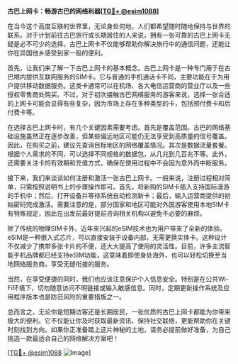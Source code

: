 **古巴上网卡：畅游古巴的网络利器[[TG💪+ @esim1088](https://t.me/s/esim1088)]**

在当今这个高度互联的世界里，无论身处何地，人们都希望随时随地保持与世界的联系。对于计划前往古巴旅行或长期居住的人来说，拥有一张可靠的古巴上网卡无疑是必不可少的选择。古巴上网卡不仅能够帮助你解决旅行中的通信问题，还能让你在异国他乡感受到家一般的便利。

首先，让我们来了解一下古巴上网卡的基本概念。古巴上网卡是一种专门用于在古巴境内提供互联网服务的SIM卡。它与普通的手机通话卡不同，主要功能在于为用户提供移动数据服务。这类卡通常可以在机场、各大电信运营商的营业厅以及一些授权零售商处购买。不过，对于初次接触古巴网络服务的游客来说，选择一张合适的上网卡可能会显得有些复杂，因为市场上存在多种类型的卡，包括预付费卡和后付费卡等。

在选择古巴上网卡时，有几个关键因素需要考虑。首先是覆盖范围。古巴的网络基础设施虽然正在逐步改善，但某些偏远地区可能仍无法享受到高质量的信号覆盖。因此，在购买之前，建议先查询目标地区的网络覆盖情况。其次是数据流量套餐。根据个人需求的不同，可以选择不同规格的数据包，从几兆到几百兆不等。此外，还需要关注卡的有效期和充值方式，确保在使用过程中不会因为意外而中断服务。

接下来，我们来谈谈如何注册和激活一张古巴上网卡。一般来说，注册过程相对简单，只需按照说明书上的步骤操作即可。首先，将新购的SIM卡插入支持国际漫游的手机中；然后，打开设备并等待系统自动检测新卡；最后，输入运营商提供的初始密码完成激活。需要注意的是，部分国家和地区可能对外国游客使用本地SIM卡有特殊规定，因此在出发前最好提前咨询相关机构以避免不必要的麻烦。

除了传统的物理SIM卡外，近年来兴起的eSIM技术也为用户带来了全新的体验。eSIM是一种嵌入式芯片，可以直接安装于设备内部，无需更换实体卡。这种设计不仅减少了携带多张卡片的不便，还大大提高了使用的灵活性。目前，许多主流智能手机品牌都已经支持eSIM功能，这意味着即使身处海外，也可以轻松切换至当地网络服务商，享受无缝衔接的服务。

当然，在享受便捷的同时，我们也应该注意保护个人信息安全。特别是在公共Wi-Fi环境下，切勿随意访问不明链接或输入敏感信息。同时，定期更新操作系统及应用程序版本也是防范风险的重要措施之一。

总而言之，无论你是短期访客还是长期居民，一张优质的古巴上网卡都能为你带来极大的便利。它不仅能让你及时获取最新资讯、保持社交联络，更能帮助你在关键时刻找到方向。如果你正准备踏上这片神秘的土地，请务必提前做好准备，为自己挑选一款最适合自己的网络解决方案吧！

[[TG💪+ @esim1088](https://t.me/s/esim1088) ![Image](https://i.postimg.cc/4NQfJmqS/Snipaste-2025-05-13-00-14-12.png)]